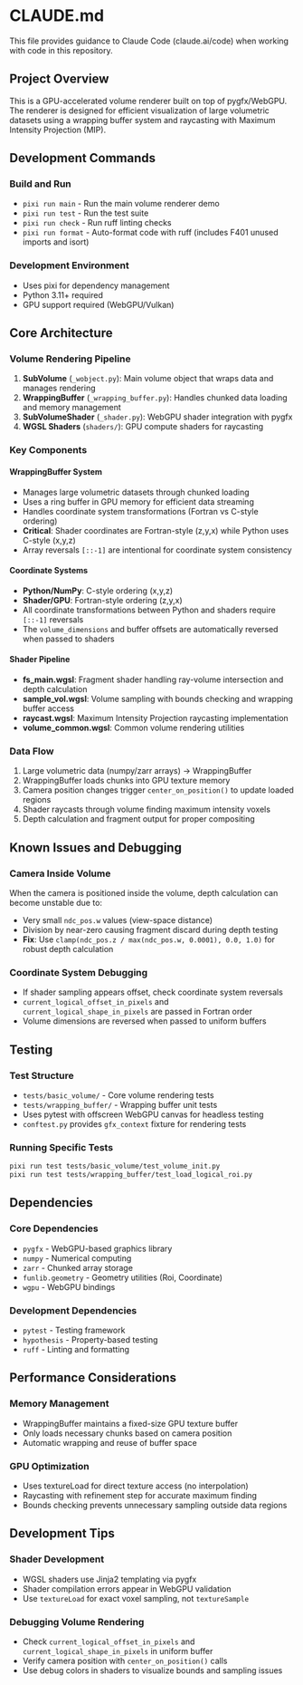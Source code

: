 # CLAUDE.md

This file provides guidance to Claude Code (claude.ai/code) when working with code in this repository.

## Project Overview

This is a GPU-accelerated volume renderer built on top of pygfx/WebGPU. The renderer is designed for efficient visualization of large volumetric datasets using a wrapping buffer system and raycasting with Maximum Intensity Projection (MIP).

## Development Commands

### Build and Run
- `pixi run main` - Run the main volume renderer demo
- `pixi run test` - Run the test suite
- `pixi run check` - Run ruff linting checks
- `pixi run format` - Auto-format code with ruff (includes F401 unused imports and isort)

### Development Environment
- Uses pixi for dependency management
- Python 3.11+ required
- GPU support required (WebGPU/Vulkan)

## Core Architecture

### Volume Rendering Pipeline
1. **SubVolume** (`_wobject.py`): Main volume object that wraps data and manages rendering
2. **WrappingBuffer** (`_wrapping_buffer.py`): Handles chunked data loading and memory management
3. **SubVolumeShader** (`_shader.py`): WebGPU shader integration with pygfx
4. **WGSL Shaders** (`shaders/`): GPU compute shaders for raycasting

### Key Components

#### WrappingBuffer System
- Manages large volumetric datasets through chunked loading
- Uses a ring buffer in GPU memory for efficient data streaming
- Handles coordinate system transformations (Fortran vs C-style ordering)
- **Critical**: Shader coordinates are Fortran-style (z,y,x) while Python uses C-style (x,y,z)
- Array reversals `[::-1]` are intentional for coordinate system consistency

#### Coordinate Systems
- **Python/NumPy**: C-style ordering (x,y,z)
- **Shader/GPU**: Fortran-style ordering (z,y,x)
- All coordinate transformations between Python and shaders require `[::-1]` reversals
- The `volume_dimensions` and buffer offsets are automatically reversed when passed to shaders

#### Shader Pipeline
- **fs_main.wgsl**: Fragment shader handling ray-volume intersection and depth calculation
- **sample_vol.wgsl**: Volume sampling with bounds checking and wrapping buffer access
- **raycast.wgsl**: Maximum Intensity Projection raycasting implementation
- **volume_common.wgsl**: Common volume rendering utilities

### Data Flow
1. Large volumetric data (numpy/zarr arrays) → WrappingBuffer
2. WrappingBuffer loads chunks into GPU texture memory
3. Camera position changes trigger `center_on_position()` to update loaded regions
4. Shader raycasts through volume finding maximum intensity voxels
5. Depth calculation and fragment output for proper compositing

## Known Issues and Debugging

### Camera Inside Volume
When the camera is positioned inside the volume, depth calculation can become unstable due to:
- Very small `ndc_pos.w` values (view-space distance)
- Division by near-zero causing fragment discard during depth testing
- **Fix**: Use `clamp(ndc_pos.z / max(ndc_pos.w, 0.0001), 0.0, 1.0)` for robust depth calculation

### Coordinate System Debugging
- If shader sampling appears offset, check coordinate system reversals
- `current_logical_offset_in_pixels` and `current_logical_shape_in_pixels` are passed in Fortran order
- Volume dimensions are reversed when passed to uniform buffers

## Testing

### Test Structure
- `tests/basic_volume/` - Core volume rendering tests
- `tests/wrapping_buffer/` - Wrapping buffer unit tests
- Uses pytest with offscreen WebGPU canvas for headless testing
- `conftest.py` provides `gfx_context` fixture for rendering tests

### Running Specific Tests
```bash
pixi run test tests/basic_volume/test_volume_init.py
pixi run test tests/wrapping_buffer/test_load_logical_roi.py
```

## Dependencies

### Core Dependencies
- `pygfx` - WebGPU-based graphics library
- `numpy` - Numerical computing
- `zarr` - Chunked array storage
- `funlib.geometry` - Geometry utilities (Roi, Coordinate)
- `wgpu` - WebGPU bindings

### Development Dependencies
- `pytest` - Testing framework
- `hypothesis` - Property-based testing
- `ruff` - Linting and formatting

## Performance Considerations

### Memory Management
- WrappingBuffer maintains a fixed-size GPU texture buffer
- Only loads necessary chunks based on camera position
- Automatic wrapping and reuse of buffer space

### GPU Optimization
- Uses textureLoad for direct texture access (no interpolation)
- Raycasting with refinement step for accurate maximum finding
- Bounds checking prevents unnecessary sampling outside data regions

## Development Tips

### Shader Development
- WGSL shaders use Jinja2 templating via pygfx
- Shader compilation errors appear in WebGPU validation
- Use `textureLoad` for exact voxel sampling, not `textureSample`

### Debugging Volume Rendering
- Check `current_logical_offset_in_pixels` and `current_logical_shape_in_pixels` in uniform buffer
- Verify camera position with `center_on_position()` calls
- Use debug colors in shaders to visualize bounds and sampling issues